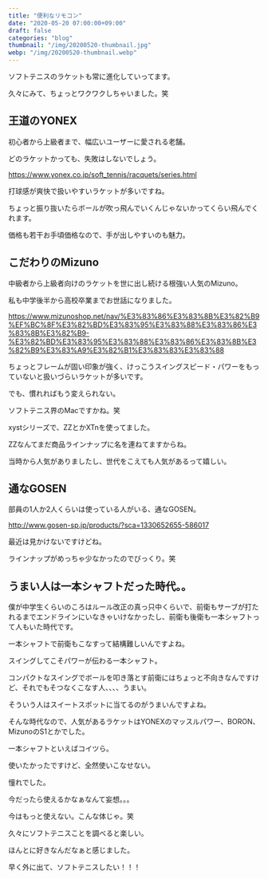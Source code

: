 ```yaml
---
title: "便利なリモコン"
date: "2020-05-20 07:00:00+09:00"
draft: false
categories: "blog"
thumbnail: "/img/20200520-thumbnail.jpg"
webp: "/img/20200520-thumbnail.webp"
---
```


ソフトテニスのラケットも常に進化していってます。

久々にみて、ちょっとワクワクしちゃいました。笑

## 王道のYONEX

初心者から上級者まで、幅広いユーザーに愛される老舗。

どのラケットかっても、失敗はしないでしょう。

https://www.yonex.co.jp/soft_tennis/racquets/series.html

打球感が爽快で扱いやすいラケットが多いですね。

ちょっと振り抜いたらボールが吹っ飛んでいくんじゃないかってくらい飛んでくれます。

価格も若干お手頃価格なので、手が出しやすいのも魅力。

## こだわりのMizuno

中級者から上級者向けのラケットを世に出し続ける根強い人気のMizuno。

私も中学後半から高校卒業までお世話になりました。

https://www.mizunoshop.net/nav/%E3%83%86%E3%83%8B%E3%82%B9%EF%BC%8F%E3%82%BD%E3%83%95%E3%83%88%E3%83%86%E3%83%8B%E3%82%B9-%E3%82%BD%E3%83%95%E3%83%88%E3%83%86%E3%83%8B%E3%82%B9%E3%83%A9%E3%82%B1%E3%83%83%E3%83%88

ちょっとフレームが固い印象が強く、けっこうスイングスピード・パワーをもっていないと扱いづらいラケットが多いです。

でも、慣れればもう変えられない。

ソフトテニス界のMacですかね。笑

xystシリーズで、ZZとかXTnを使ってました。

ZZなんてまだ商品ラインナップに名を連ねてますからね。

当時から人気がありましたし、世代をこえても人気があるって嬉しい。

## 通なGOSEN

部員の1人か2人くらいは使っている人がいる、通なGOSEN。

http://www.gosen-sp.jp/products/?sca=1330652655-586017

最近は見かけないですけどね。

ラインナップがめっちゃ少なかったのでびっくり。笑

## うまい人は一本シャフトだった時代。。

僕が中学生くらいのころはルール改正の真っ只中くらいで、前衛もサーブが打たれるまでエンドラインにいなきゃいけなかったし、前衛も後衛も一本シャフトって人もいた時代です。

一本シャフトで前衛もこなすって結構難しいんですよね。

スイングしてこそパワーが伝わる一本シャフト。

コンパクトなスイングでボールを叩き落とす前衛にはちょっと不向きなんですけど、それでもそつなくこなす人、、、、うまい。

そういう人はスイートスポットに当てるのがうまいんですよね。

そんな時代なので、人気があるラケットはYONEXのマッスルパワー、BORON、MizunoのS1とかでした。

一本シャフトといえばコイツら。

使いたかったですけど、全然使いこなせない。

憧れでした。

今だったら使えるかなぁなんて妄想。。。

今はもっと使えない。こんな体じゃ。笑

久々にソフトテニスことを調べると楽しい。

ほんとに好きなんだなぁと感じました。

早く外に出て、ソフトテニスしたい！！！